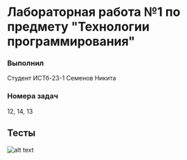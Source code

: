 # Лабораторная работа №1 по предмету "Технологии программирования"

### Выполнил 
Студент ИСТб-23-1 Семенов Никита 
### Номера задач
12, 14, 13
## Тесты
![alt text](image.png)

